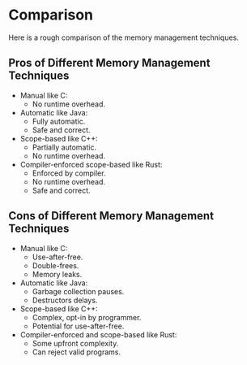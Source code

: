 # Comparison

Here is a rough comparison of the memory management techniques.

## Pros of Different Memory Management Techniques

- Manual like C:
  - No runtime overhead.
- Automatic like Java:
  - Fully automatic.
  - Safe and correct.
- Scope-based like C++:
  - Partially automatic.
  - No runtime overhead.
- Compiler-enforced scope-based like Rust:
  - Enforced by compiler.
  - No runtime overhead.
  - Safe and correct.

## Cons of Different Memory Management Techniques

- Manual like C:
  - Use-after-free.
  - Double-frees.
  - Memory leaks.
- Automatic like Java:
  - Garbage collection pauses.
  - Destructors delays.
- Scope-based like C++:
  - Complex, opt-in by programmer.
  - Potential for use-after-free.
- Compiler-enforced and scope-based like Rust:
  - Some upfront complexity.
  - Can reject valid programs.
